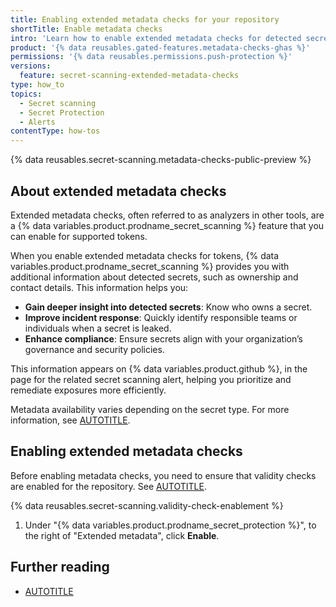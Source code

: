```yaml
---
title: Enabling extended metadata checks for your repository
shortTitle: Enable metadata checks
intro: 'Learn how to enable extended metadata checks for detected secrets so alerts detected by {% data variables.product.prodname_secret_scanning %} include additional information that help you assess and remediate leaks faster.'
product: '{% data reusables.gated-features.metadata-checks-ghas %}'
permissions: '{% data reusables.permissions.push-protection %}'
versions:
  feature: secret-scanning-extended-metadata-checks
type: how_to
topics:
  - Secret scanning
  - Secret Protection
  - Alerts
contentType: how-tos
---
```


{% data reusables.secret-scanning.metadata-checks-public-preview %}

## About extended metadata checks

Extended metadata checks, often referred to as analyzers in other tools, are a {% data variables.product.prodname_secret_scanning %} feature that you can enable for supported tokens.

When you enable extended metadata checks for tokens, {% data variables.product.prodname_secret_scanning %} provides you with additional information about detected secrets, such as ownership and contact details. This information helps you:

* **Gain deeper insight into detected secrets**: Know who owns a secret.
* **Improve incident response**: Quickly identify responsible teams or individuals when a secret is leaked.
* **Enhance compliance**: Ensure secrets align with your organization’s governance and security policies.

This information appears on {% data variables.product.github %}, in the page for the related secret scanning alert, helping you prioritize and remediate exposures more efficiently.

Metadata availability varies depending on the secret type. For more information, see [AUTOTITLE](/code-security/secret-scanning/managing-alerts-from-secret-scanning/evaluating-alerts#verifying-token-metadata).

## Enabling extended metadata checks

Before enabling metadata checks, you need to ensure that validity checks are enabled for the repository. See [AUTOTITLE](/code-security/secret-scanning/enabling-secret-scanning-features/enabling-validity-checks-for-your-repository#enabling-validity-checks).

{% data reusables.secret-scanning.validity-check-enablement %}
1. Under "{% data variables.product.prodname_secret_protection %}", to the right of "Extended metadata", click **Enable**.

## Further reading

* [AUTOTITLE](/code-security/secret-scanning/managing-alerts-from-secret-scanning)
